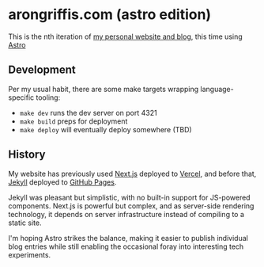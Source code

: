 # arongriffis.com (astro edition)

This is the nth iteration of [my personal website and blog](https://arongriffis.com), this time using [Astro](https://astro.build/)

## Development

Per my usual habit, there are some make targets wrapping language-specific tooling:

- `make dev` runs the dev server on port 4321
- `make build` preps for deployment
- `make deploy` will eventually deploy somewhere (TBD)

## History

My website has previously used [Next.js](https://nextjs.org) deployed to [Vercel](https://vercel.com), and before that, [Jekyll](https://jekyllrb.com/) deployed to [GitHub Pages](https://pages.github.com/).

Jekyll was pleasant but simplistic, with no built-in support for JS-powered components. Next.js is powerful but complex, and as server-side rendering technology, it depends on server infrastructure instead of compiling to a static site.

I'm hoping Astro strikes the balance, making it easier to publish individual blog entries while still enabling the occasional foray into interesting tech experiments.
